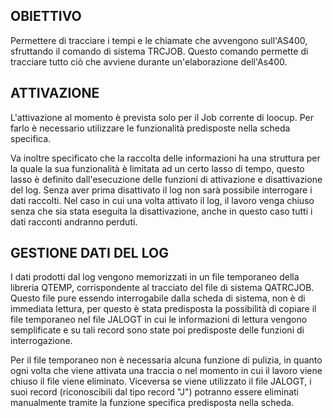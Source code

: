 ## OBIETTIVO

Permettere di tracciare i tempi e le chiamate che avvengono sull'AS400, sfruttando il comando di sistema TRCJOB. Questo comando permette di tracciare tutto ciò che avviene durante un'elaborazione dell'As400.

## ATTIVAZIONE

L'attivazione al momento è prevista solo per il Job corrente di loocup. Per farlo è necessario utilizzare le funzionalità predisposte nella scheda specifica.

Va inoltre specificato che la raccolta delle informazioni ha una struttura per la quale la sua funzionalità è limitata ad un certo lasso di tempo, questo lasso è definito dall'esecuzione delle funzioni di attivazione e disattivazione del log. Senza aver prima disattivato il log non sarà possibile interrogare i dati raccolti. Nel caso in cui una volta attivato il log, il lavoro venga chiuso senza che sia stata eseguita la disattivazione, anche in questo caso tutti i dati racconti andranno perduti.

## GESTIONE DATI DEL LOG

I dati prodotti dal log vengono memorizzati in un file temporaneo della libreria QTEMP, corrispondente al tracciato del file di sistema QATRCJOB. Questo file pure essendo interrogabile dalla scheda di sistema, non è di immediata lettura, per questo è stata predisposta la possibilità di copiare il file temporaneo nel file JALOGT in cui le informazioni di lettura vengono semplificate e su tali record sono state poi predisposte delle funzioni di interrogazione.

Per il file temporaneo non è necessaria alcuna funzione di pulizia, in quanto ogni volta che viene attivata una traccia o nel momento in cui il lavoro viene chiuso il file viene eliminato. Viceversa se viene utilizzato il file JALOGT, i suoi record (riconoscibili dal tipo record "J") potranno essere eliminati manualmente tramite la funzione specifica predisposta nella scheda.


